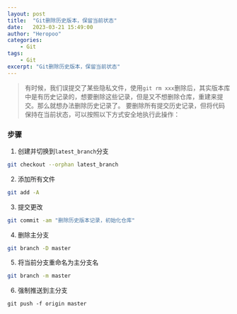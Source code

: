 ```yaml
---
layout: post
title:  "Git删除历史版本，保留当前状态"
date:   2023-03-21 15:49:00
author: "Heropoo"
categories: 
    - Git
tags:
    - Git
excerpt: "Git删除历史版本，保留当前状态"
---
```


> 有时候，我们误提交了某些隐私文件，使用`git rm xxx`删除后，其实版本库中是有历史记录的，想要删除这些记录，但是又不想删除仓库，重建来提交。那么就想办法删除历史记录了。
> 要删除所有提交历史记录，但将代码保持在当前状态，可以按照以下方式安全地执行此操作：

### 步骤 

1. 创建并切换到`latest_branch`分支
```sh
git checkout --orphan latest_branch
```

2. 添加所有文件
```sh
git add -A
```

3. 提交更改
```sh
git commit -am "删除历史版本记录，初始化仓库"
```

4. 删除主分支
```sh
git branch -D master
```

5. 将当前分支重命名为主分支名
```sh
git branch -m master
```

6. 强制推送到主分支
```
git push -f origin master
```